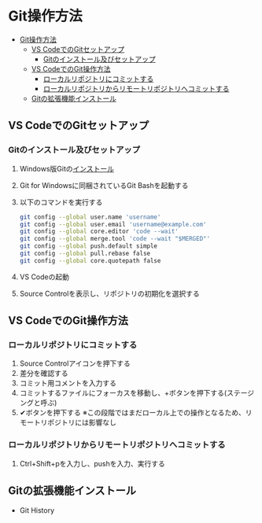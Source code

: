 # Git操作方法

- [Git操作方法](#git操作方法)
	- [VS CodeでのGitセットアップ](#vs-codeでのgitセットアップ)
		- [Gitのインストール及びセットアップ](#gitのインストール及びセットアップ)
	- [VS CodeでのGit操作方法](#vs-codeでのgit操作方法)
		- [ローカルリポジトリにコミットする](#ローカルリポジトリにコミットする)
		- [ローカルリポジトリからリモートリポジトリへコミットする](#ローカルリポジトリからリモートリポジトリへコミットする)
	- [Gitの拡張機能インストール](#gitの拡張機能インストール)

## VS CodeでのGitセットアップ

### Gitのインストール及びセットアップ

1. Windows版Gitの[インストール](https://gitforwindows.org/)
2. Git for Windowsに同梱されているGit Bashを起動する
3. 以下のコマンドを実行する

   ```bash
   git config --global user.name 'username'
   git config --global user.email 'username@example.com'
   git config --global core.editor 'code --wait'
   git config --global merge.tool 'code --wait "$MERGED"'
   git config --global push.default simple
   git config --global pull.rebase false
   git config --global core.quotepath false
   ```

4. VS Codeの起動
5. Source Controlを表示し、リポジトリの初期化を選択する

## VS CodeでのGit操作方法

### ローカルリポジトリにコミットする

1. Source Controlアイコンを押下する
2. 差分を確認する
3. コミット用コメントを入力する
4. コミットするファイルにフォーカスを移動し、+ボタンを押下する(ステージングと呼ぶ)
5. ✔ボタンを押下する
※この段階ではまだローカル上での操作となるため、リモートリポジトリには影響なし

### ローカルリポジトリからリモートリポジトリへコミットする

1. Ctrl+Shift+pを入力し、pushを入力、実行する

## Gitの拡張機能インストール

* Git History

